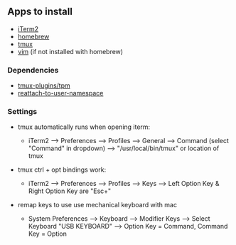 
## Apps to install
- [iTerm2](https://iterm2.com/)
- [homebrew](https://zhttps://brew.sh/) 
- [tmux](https://formulae.brew.sh/formula/tmux)
- [vim](https://www.vim.org/download.php) (if not installed with homebrew)

### Dependencies
- [tmux-plugins/tpm](https://github.com/tmux-plugins/tpm)
- [reattach-to-user-namespace](https://formulae.brew.sh/formula/reattach-to-user-namespace)

### Settings
- tmux automatically runs when opening iterm:
    - iTerm2 --> Preferences --> Profiles --> General --> Command (select "Command" in dropdown) --> "/usr/local/bin/tmux" or location of tmux

- tmux ctrl + opt bindings work:
    - iTerm2 --> Preferences --> Profiles --> Keys --> Left Option Key & Right Option Key are "Esc+"

- remap keys to use use mechanical keyboard with mac
	- System Preferences --> Keyboard --> Modifier Keys --> Select Keyboard "USB KEYBOARD" --> Option Key = Command, Command Key = Option
